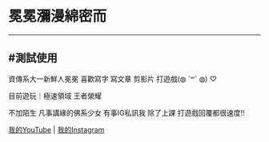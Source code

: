 # 冕冕瀰漫綿密而
---
## #測試使用

資傳系大一新鮮人冕冕
喜歡寫字 寫文章 剪影片 打遊戲(◍︎ ´꒳` ◍︎) ♡

目前遊玩｜極速領域 王者榮耀

不加陌生 凡事講緣的佛系少女
有事IG私訊我 除了上課 打遊戲回覆都很速度!!

[我的YouTube](https://www.youtube.com/channel/UCrcTTnd9ppUeOviBbQRBTpg/featured) | [我的Instagram](https://www.instagram.com/yunju_mian/)
